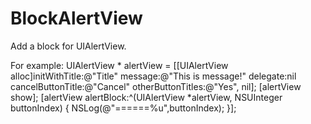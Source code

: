 # BlockAlertView

Add a block for UIAlertView.

For example:
UIAlertView * alertView = [[UIAlertView alloc]initWithTitle:@"Title" message:@"This is message!" delegate:nil cancelButtonTitle:@"Cancel" otherButtonTitles:@"Yes", nil];
[alertView show];
[alertView alertBlock:^(UIAlertView *alertView, NSUInteger buttonIndex) {
   NSLog(@"======%u",buttonIndex);
}];
